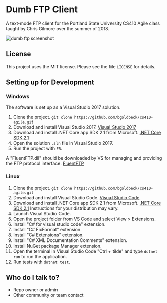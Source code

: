 # Dumb FTP Client #

A text-mode FTP client for the Portland State University CS410 Agile class taught by Chris Gilmore over the summer of 2018.

![dumb ftp screenshot](http://wiki.hypersweet.com/_media/public/dumbftp.jpg)

## License ##

This project uses the MIT license. Please see the file `LICENSE` for details.

## Setting up for Development ##

### Windows ###

The software is set up as a Visual Studio 2017 solution.

1. Clone the project. `git clone https://github.com/bgoldbeck/cs410-agile.git`
2. Download and install Visual Studio 2017. [Visual Studio 2017](https://visualstudio.microsoft.com/downloads/)
3. Download and install .NET Core app SDK 2.1 from Microsoft. [.NET Core SDK 2.1](https://www.microsoft.com/net/download/dotnet-core/sdk-2.1.300)
4. Open the solution `.sln` file in Visual Studio 2017.
5. Run the project with `F5`.

A "FluentFTP.dll" should be downloaded by VS for managing and providing the FTP protocol interface. [FluentFTP](https://github.com/robinrodricks/FluentFTP)

### Linux ###

1. Clone the project. `git clone https://github.com/bgoldbeck/cs410-agile.git`
2. Download and install Visual Studio Code. [Visual Studio Code](https://code.visualstudio.com/)
3. Download and install .NET Core app SDK 2.1 from Microsoft. [.NET Core SDK 2.1](https://www.microsoft.com/net/download/dotnet-core/sdk-2.1.300) Instructions for your distribution may vary.
4. Launch Visual Studio Code.
5. Open the project folder from VS Code and select View > Extensions.
  1. Install "C# for visual studio code" extension.
  2. Install "C# FixFormat" extension.
  3. Install "C# Extensions" extension.
  4. Install "C# XML Documentation Comments" extension.
  5. Install NuGet package Manager extension.
6. Open the terminal in Visual Studio Code "Ctrl + tilde" and type `dotnet run` to run the application.
7. Run tests with `dotnet test`.

## Who do I talk to? ##
* Repo owner or admin
* Other community or team contact
